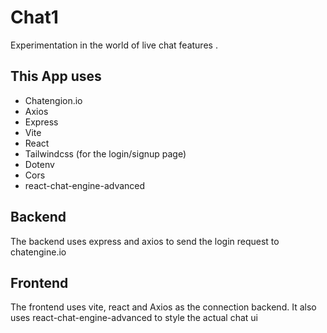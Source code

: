 # Chat1

Experimentation in the world of live chat features .

## This App uses

- Chatengion.io
- Axios
- Express
- Vite
- React
- Tailwindcss (for the login/signup page)
- Dotenv
- Cors
- react-chat-engine-advanced

## Backend

The backend uses express and axios to send the login request to chatengine.io

## Frontend

The frontend uses vite, react and Axios as the connection backend. It also uses react-chat-engine-advanced to style the actual chat ui
